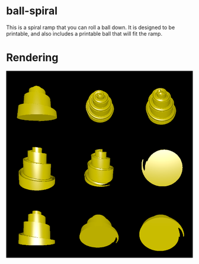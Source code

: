 # ball-spiral

This is a spiral ramp that you can roll a ball down. It is designed to be printable, and also includes a printable ball that will fit the ramp.

# Rendering

![Renderings of the model](rendering.png)

